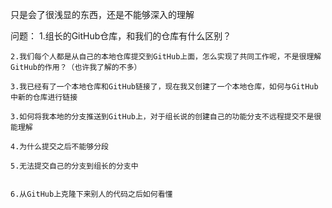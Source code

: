 只是会了很浅显的东西，还是不能够深入的理解

问题：
	1.组长的GitHub仓库，和我们的仓库有什么区别？
	
	2.我们每个人都是从自己的本地仓库提交到GitHub上面，怎么实现了共同工作呢，不是很理解GitHub的作用？（也许我了解的不多）
	
	3.我已经有了一个本地仓库和GitHub链接了，现在我又创建了一个本地仓库，如何与GitHub中新的仓库进行链接
	
	3.如何将我本地的分支推送到GitHub上，对于组长说的创建自己的功能分支不远程提交不是很能理解
	
	4.为什么提交之后不能够分段
	
	5.无法提交自己的分支到组长的分支中
	
	
	6.从GitHub上克隆下来别人的代码之后如何看懂